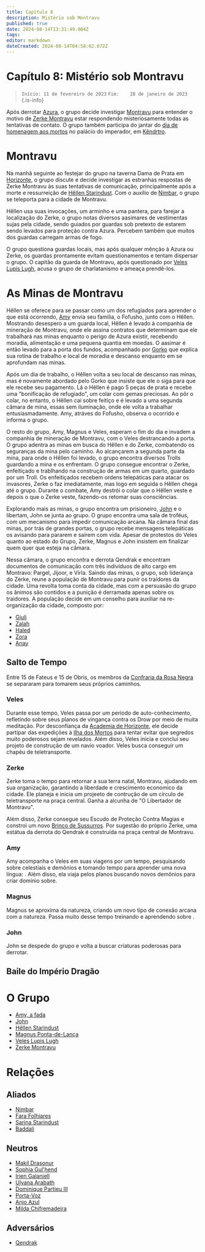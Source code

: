 ```yaml
---
title: Capítulo 8
description: Mistério sob Montravu
published: true
date: 2024-08-14T13:31:49.004Z
tags: 
editor: markdown
dateCreated: 2024-08-14T04:58:02.672Z
---
```


# Capítulo 8: Mistério sob Montravu

>  `Início: 11 de fevereiro de 2023`
>  `Fim:    28 de janeiro de 2023`
{.is-info}

Após derrotar [Azura](/individuos/Azura), o grupo decide investigar [Montravu](/lugares/plano-material/drafeon/sudoeste-de-drafeon/montravu) para entender o motivo de [Zerke Montravu](/individuos/personagens-de-jogadores/zerke-montravu) estar respondendo misteriosamente todas as tentativas de contato. O grupo também participa do jantar do [dia de homenagem aos mortos](/lendas-e-eventos/datas-comemorativas/dia-de-homenagem-aos-mortos) no palácio do imperador, em [Kêndrtro](/lugares/plano-material/drafeon/sudoeste-de-drafeon/kendtro).

# Montravu

Na manhã seguinte ao festejar do grupo na taverna Dama de Prata em [Horizonte](/lugares/plano-material/drafeon/sul-de-drafeon/horizonte), o grupo discute e decide investigar as estranhas respostas de Zerke Montravu às suas tentativas de comunicação, principalmente após a morte e ressurreição de [Hêllen Starindust](individuos/personagens-de-jogadores/hellen-starindust). Com o auxílio de [Nimbar](/individuos/nimbar), o grupo se teleporta para a cidade de Montravu.

Hêllen usa suas invocações, um arminho e uma pantera, para farejar a localização do Zerke, o grupo notas diversos aasimares de vestimentas sujas pela cidade, sendo guiados por guardas sob pretexto de estarem sendo levados para proteção contra Azura. Percebem também que muitos dos guardas carregam armas de fogo.

O grupo questiona guardas locais, mas após qualquer mênção à Azura ou Zerke, os guardas prontamente evitam questionamentos e tentam dispersar o grupo. O capitão da guarda de Montravu, após questionado por [Veles Lupis Lugh](/individuos/personagens-de-jogadores/veles-lupis-lugh), acusa o grupo de charlatanismo e ameaça prendê-los.

# As Minas de Montravu

Hêllen se oferece para se passar como um dos refugiados para aprender o que está ocorrendo, [Amy](/individuos/personagens-de-jogadores/amy) envia seu familia, o Fofusho, junto com o Hêllen. Mostrando desespero a um guarda local, Hêllen é levado à companhia de mineração de Montravu, onde ele assina contratos que determinam que ele trabalhará nas minas enquanto o perigo de Azura existir, recebendo moradia, alimentação e uma pequena quantia em moedas. O aasimar é então levado para a porta dos fundos, acompanhado por [Gorko](/individuos/gorko) que explica sua rotina de trabalho e local de moradia e descanso enquanto em se aprofundam nas minas.

Após um dia de trabalho, o Hêllen volta a seu local de descanso nas minas, mas é novamente abordado pelo Gorko que insiste que ele o siga para que ele recebe seu pagamento. Lá o Hêllen é pago 5 peças de prata e recebe uma "bonificação de refugiado", um colar com gemas preciosas. Ao pôr o colar, no entanto, o Hêllen cai sobre feitiço e é levado a uma segunda câmara de mina, essas sem iluminação, onde ele volta a trabalhar entusiasmadamente. Amy, atráves do Fofusho, observa o ocorrido e informa o grupo.

O resto do grupo, Amy, Magnus e Veles, esperam o fim do dia e invadem a companhia de mineração de Montravu, com o Veles destrancando a porta. O grupo adentra as minas em busca do Hêllen e do Zerke, combatendo os seguranças da mina pelo caminho. Ao alcançarem a segunda parte da mina, para onde o Hêllen foi levado, o grupo encontra diversos Trolls guardando a mina e os enfrentam. O grupo consegue encontrar o Zerke, enfeitiçado e trablhando na construção de armas em um quarto, guardado por um Troll. Os enfeitiçados recebem ordens telepáticas para atacar os invasores, Zerke o faz imediatamente, mas logo em seguida o Hêllen chega até o grupo. Durante o combate, Amy destrói o colar que o Hêllen veste e depois o que o Zerke veste, fazendo-os retomar suas consciências.

Explorando mais as minas, o grupo encontra um prisioneiro, [John](/individuos/personagens-de-jogadores/john) e o libertam, John se junta ao grupo. O grupo encontra uma sala de troféus, com um mecanismo para impedir comunicação arcana. Na câmara final das minas, por trás de grandes portas, o grupo recebe mensagens telepáticas os avisando para pararem e saírem com vida. Apesar de protestos do Veles quanto ao estado do Grupo, Zerke, Magnus e John insistem em finalizar quem quer que esteja na câmara.

Nessa câmara, o grupo encontra e derrota Qendrak e encontram documentos de comunicação com três indivíduos de alto cargo em Montravo: Pargel, Jijoor, e Virla. Saindo das minas, o grupo, sob liderança do Zerke, reune a população de Montravu para punir os traídores da cidade. Uma revolta toma conta da cidade, mas com a persuasão do grupo os ânimos são contidos e a punição é derramada apenas sobre os traidores. A população decide em um conselho para auxiliar na re-organização da cidade, composto por:
- [Giuli](/individuos/giuli) 
- [Zalah](/individuos/zalah) 
- [Haled](/individuos/haled)
- [Zora](/individuos/zora)
- [Anay](/individuos/anay)

## Salto de Tempo

Entre 15 de Fateus e 15 de Obris, os membros da [Confraria da Rosa Negra](/faccoes/faccoes-independentes/confraria-da-rosa-negra) se separaram para tomarem seus próprios caminhos.

### Veles 
Durante esse tempo, Veles passa por um período de auto-conhecimento, refletindo sobre seus planos de vingança contra os Drow por meio de muita meditação. Por desconfiança da [Academia de Horizonte](/lugares/plano-material/drafeon/sul-de-drafeon/horizonte), ele decide partipar das expedições à [Ilha dos Mortos](/lugares/plano-material/drafeon/sul-de-drafeon/ilha-dos-mortos) para tentar evitar que segredos muito poderosos sejam revelados. Além disso, Veles inicia e conclui seu projeto de construção de um navio voador. Veles busca conseguir um chapéu de teletransporte.

### Zerke 
Zerke toma o tempo para retornar a sua terra natal, Montravu, ajudando em sua organização, garantindo a liberdade e crescimento economico da cidade. Ele planeja e inicia um projeeto de contrução de um círculo de teletransporte na praça central. Ganha a alcunha de "O Libertador de Montravu". 

Além disso, Zerke consegue seu Escudo de Proteção Contra Magias e constroi um novo [Brinco de Sussurros](/itens/Brinco-de-Sussurros). Por sugestão do próprio Zerke, uma estátua da derrota do Qendrak é construída na praça central de Montravu.

### Amy
Amy acompanha o Veles em suas viagens por um tempo, pesquisando sobre celestiais e demônios e tomando tempo para aprender uma nova língua: . Além disso, ela viaja pelos planos buscando novos demônios para criar domínio sobre.

### Magnus
Magnus se aproxima da natureza, criando um novo tipo de conexão arcana com a natureza. Passa muito desse tempo treinando e aprendendo sobre .

### John 
John se despede do grupo e volta a buscar criaturas poderosas para derrotar.

## Baile do Império Dragão

# O Grupo
- [Amy, a fada](/individuos/personagens-de-jogadores/amy)
- [John](/individuos/personagens-de-jogadores/john)
- [Hêllen Starindust](individuos/personagens-de-jogadores/hellen-starindust)
- [Magnus Ponta-de-Lança](/individuos/personagens-de-jogadores/magnus-ponta-de-lanca)
- [Veles Lupis Lugh](/individuos/personagens-de-jogadores/veles-lupis-lugh)
- [Zerke Montravu](/individuos/personagens-de-jogadores/zerme-montravu)

# Relações
## Aliados
- [Nimbar](/individuos/nimbar)
- [Fara Folhiares](/individuos/fara-folhiares)
- [Sarina Starindust](/individuos/sarina-starindust)
- [Baddali](/individuos/baddali-copo-cheio)

## Neutros
- [Makil Drasonur](/individuos/makil-drasonur)
- [Sophia Gul'hend](/individuos/sophia-gulhend)
- [Irien Galaniell](/individuos/irien-galaniell)
- [Ulyana Arabath](/individuos/ulyana-arabath)
- [Dominique Partieu III](/individuos/dominique-partieu-iii)
- [Porta-Voz]()
- [Anjo Azul]()
- [Milda Chifremadeira](/individuos/milda-chifremadeira)

## Adversários
- [Qendrak](/individuos/qendrak)